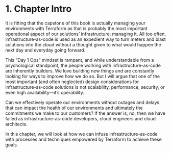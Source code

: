 # 1. Chapter Intro

It is fitting that the capstone of this book is actually managing your environments with Terraform as that is probably the most important operational aspect of our solutions’ infrastructure: managing it. All too often, infrastructure-as-code is used as an expedient way to turn meters and blast solutions into the cloud without a thought given to what would happen the next day and everyday going forward. 

This “Day 1 Ops” mindset is rampant, and while understandable from a psychological standpoint, the people working with infrastructure-as-code are inherently builders. We love building new things and are constantly looking for ways to improve how we do so. But I will argue that one of the most important (and often neglected) design considerations for infrastructure-as-code solutions is not scalability, performance, security, or even high availability—it’s operability. 

Can we effectively operate our environments without outages and delays that can impact the health of our environments and ultimately the commitments we make to our customers? If the answer is, no, then we have failed as infrastructure-as-code developers, cloud engineers and cloud architects.

In this chapter, we will look at how we can infuse infrastructure-as-code with processes and techniques empowered by Terraform to achieve these goals.